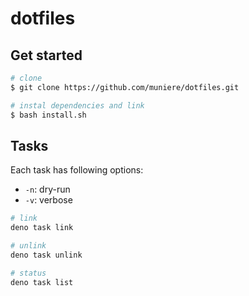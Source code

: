 # dotfiles

## Get started

```bash
# clone
$ git clone https://github.com/muniere/dotfiles.git

# instal dependencies and link
$ bash install.sh
```

## Tasks

Each task has following options:

- `-n`: dry-run
- `-v`: verbose

```bash
# link 
deno task link

# unlink
deno task unlink

# status
deno task list
```
